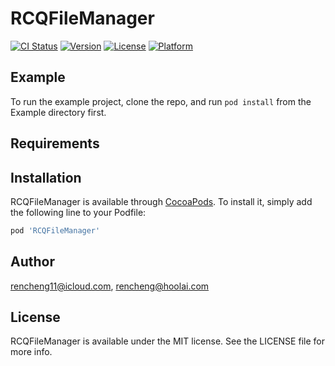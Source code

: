 # RCQFileManager

[![CI Status](https://img.shields.io/travis/rencheng11@icloud.com/RCQFileManager.svg?style=flat)](https://travis-ci.org/rencheng11@icloud.com/RCQFileManager)
[![Version](https://img.shields.io/cocoapods/v/RCQFileManager.svg?style=flat)](https://cocoapods.org/pods/RCQFileManager)
[![License](https://img.shields.io/cocoapods/l/RCQFileManager.svg?style=flat)](https://cocoapods.org/pods/RCQFileManager)
[![Platform](https://img.shields.io/cocoapods/p/RCQFileManager.svg?style=flat)](https://cocoapods.org/pods/RCQFileManager)

## Example

To run the example project, clone the repo, and run `pod install` from the Example directory first.

## Requirements

## Installation

RCQFileManager is available through [CocoaPods](https://cocoapods.org). To install
it, simply add the following line to your Podfile:

```ruby
pod 'RCQFileManager'
```

## Author

rencheng11@icloud.com, rencheng@hoolai.com

## License

RCQFileManager is available under the MIT license. See the LICENSE file for more info.
